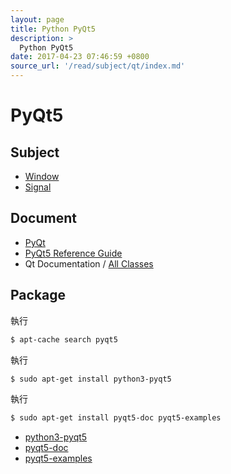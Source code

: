 ```yaml
---
layout: page
title: Python PyQt5
description: >
  Python PyQt5
date: 2017-04-23 07:46:59 +0800
source_url: '/read/subject/qt/index.md'
---
```



# PyQt5


## Subject

* [Window](window)
* [Signal](signal)


## Document

* [PyQt](https://riverbankcomputing.com/software/pyqt/intro)
* [PyQt5 Reference Guide](http://pyqt.sourceforge.net/Docs/PyQt5/index.html)
* Qt Documentation / [All Classes](https://doc.qt.io/qt-5/classes.html)


## Package

執行

``` sh
$ apt-cache search pyqt5
```

執行

``` sh
$ sudo apt-get install python3-pyqt5
```

執行

``` sh
$ sudo apt-get install pyqt5-doc pyqt5-examples
```


* [python3-pyqt5](https://packages.ubuntu.com/xenial/pyqt5-doc)
* [pyqt5-doc](https://packages.ubuntu.com/xenial/pyqt5-doc)
* [pyqt5-examples](https://packages.ubuntu.com/xenial/pyqt5-examples)
